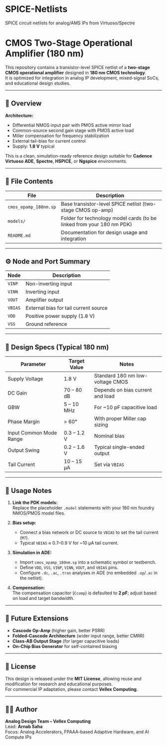 # SPICE-Netlists
SPICE circuit netlists for analog/AMS IPs from Virtuoso/Spectre
# CMOS Two-Stage Operational Amplifier (180 nm)

This repository contains a transistor-level SPICE netlist of a **two-stage CMOS operational amplifier** designed in **180 nm CMOS technology**.  
It is optimized for integration in analog IP development, mixed-signal SoCs, and educational design studies.

---

## 🧩 Overview

**Architecture:**  
- Differential NMOS input pair with PMOS active mirror load  
- Common-source second gain stage with PMOS active load  
- Miller compensation for frequency stabilization  
- External tail-bias for current control  
- Supply: **1.8 V** typical

This is a clean, simulation-ready reference design suitable for **Cadence Virtuoso ADE**, **Spectre**, **HSPICE**, or **Ngspice** environments.

---

## 📁 File Contents

| File | Description |
|------|--------------|
| `cmos_opamp_180nm.sp` | Base transistor-level SPICE netlist (two-stage CMOS op-amp) |
| `models/` | Folder for technology model cards (to be linked from your 180 nm PDK) |
| `README.md` | Documentation for design usage and integration |

---

## ⚙️ Node and Port Summary

| Node | Description |
|------|--------------|
| `VINP` | Non-inverting input |
| `VINN` | Inverting input |
| `VOUT` | Amplifier output |
| `VBIAS` | External bias for tail current source |
| `VDD` | Positive power supply (1.8 V) |
| `VSS` | Ground reference |

---

## 🧠 Design Specs (Typical 180 nm)

| Parameter | Target Value | Notes |
|------------|---------------|-------|
| Supply Voltage | 1.8 V | Standard 180 nm low-voltage CMOS |
| DC Gain | 70 – 80 dB | Depends on bias current and load |
| GBW | 5 – 10 MHz | For ~10 pF capacitive load |
| Phase Margin | > 60° | With proper Miller cap sizing |
| Input Common Mode Range | 0.3 – 1.2 V | Nominal bias |
| Output Swing | 0.2 – 1.6 V | Typical single-ended output |
| Tail Current | 10 – 15 µA | Set via `VBIAS` |

---

## 🧪 Usage Notes

1. **Link the PDK models:**  
   Replace the placeholder `.model` statements with your 180 nm foundry NMOS/PMOS model files.

2. **Bias setup:**  
   - Connect a bias network or DC source to `VBIAS` to set the tail current (`M7`).  
   - Typical `VBIAS` ≈ 0.7–0.9 V for ~10 µA tail current.

3. **Simulation in ADE:**  
   - Import `cmos_opamp_180nm.sp` into a schematic symbol or testbench.  
   - Define `VDD`, `VSS`, `VINP`, `VINN`, `VOUT`, and `VBIAS` pins.  
   - Configure `.dc`, `.ac`, `.tran` analyses in ADE (no embedded `.op`/`.ac` in the netlist).  

4. **Compensation:**  
   The compensation capacitor (`Ccomp`) is defaulted to **2 pF**; adjust based on load and target bandwidth.

---

## 🧱 Future Extensions

- **Cascode Op-Amp** (higher gain, better PSRR)  
- **Folded-Cascode Architecture** (wider input range, better CMRR)  
- **Class-AB Output Stage** (for larger capacitive loads)  
- **On-Chip Bias Generator** for self-contained biasing

---

## 📜 License

This design is released under the **MIT License**, allowing reuse and modification for research and educational purposes.  
For commercial IP adaptation, please contact **Vellex Computing**.

---

## 🧑‍🔬 Author

**Analog Design Team – Vellex Computing**  
Lead: **Arnab Saha**  
Focus: Analog Accelerators, FPAAA-based Adaptive Hardware, and AI Compute IPs  
